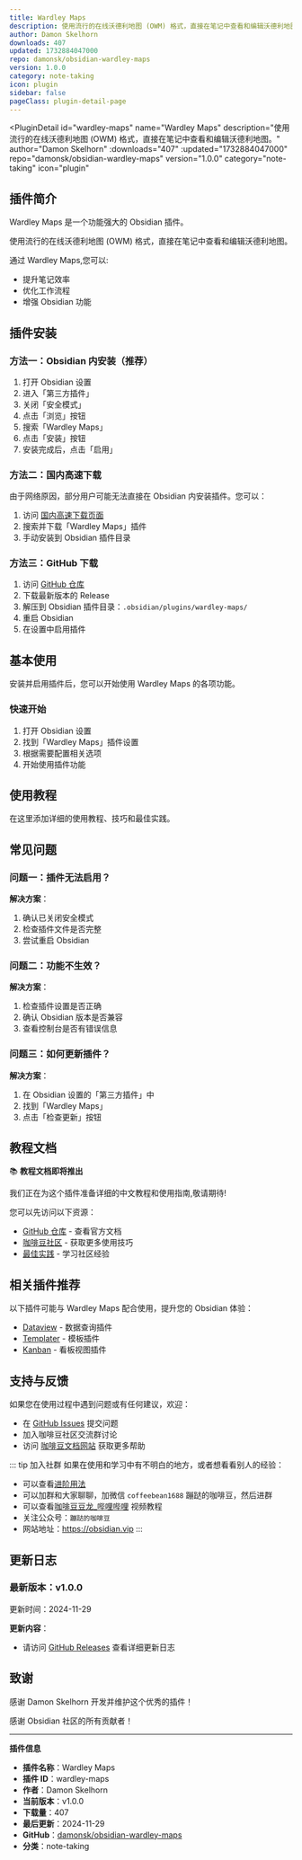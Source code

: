 ```yaml
---
title: Wardley Maps
description: 使用流行的在线沃德利地图 (OWM) 格式，直接在笔记中查看和编辑沃德利地图。
author: Damon Skelhorn
downloads: 407
updated: 1732884047000
repo: damonsk/obsidian-wardley-maps
version: 1.0.0
category: note-taking
icon: plugin
sidebar: false
pageClass: plugin-detail-page
---
```


<PluginDetail
  id="wardley-maps"
  name="Wardley Maps"
  description="使用流行的在线沃德利地图 (OWM) 格式，直接在笔记中查看和编辑沃德利地图。"
  author="Damon Skelhorn"
  :downloads="407"
  :updated="1732884047000"
  repo="damonsk/obsidian-wardley-maps"
  version="1.0.0"
  category="note-taking"
  icon="plugin"
>

<!-- AUTO_GENERATED_START -->
## 插件简介

Wardley Maps 是一个功能强大的 Obsidian 插件。

使用流行的在线沃德利地图 (OWM) 格式，直接在笔记中查看和编辑沃德利地图。

通过 Wardley Maps,您可以:

- 提升笔记效率
- 优化工作流程
- 增强 Obsidian 功能

<!-- AUTO_GENERATED_END -->

<!-- AUTO_GENERATED_START -->
## 插件安装

### 方法一：Obsidian 内安装（推荐）

1. 打开 Obsidian 设置
2. 进入「第三方插件」
3. 关闭「安全模式」
4. 点击「浏览」按钮
5. 搜索「Wardley Maps」
6. 点击「安装」按钮
7. 安装完成后，点击「启用」

### 方法二：国内高速下载

由于网络原因，部分用户可能无法直接在 Obsidian 内安装插件。您可以：

1. 访问 [国内高速下载页面](/zh/documentation/obsidian-plugins-download.html)
2. 搜索并下载「Wardley Maps」插件
3. 手动安装到 Obsidian 插件目录

### 方法三：GitHub 下载

1. 访问 [GitHub 仓库](https://github.com/damonsk/obsidian-wardley-maps)
2. 下载最新版本的 Release
3. 解压到 Obsidian 插件目录：`.obsidian/plugins/wardley-maps/`
4. 重启 Obsidian
5. 在设置中启用插件

## 基本使用

安装并启用插件后，您可以开始使用 Wardley Maps 的各项功能。

### 快速开始

1. 打开 Obsidian 设置
2. 找到「Wardley Maps」插件设置
3. 根据需要配置相关选项
4. 开始使用插件功能

<!-- AUTO_GENERATED_END -->

<!-- CUSTOM_CONTENT_START:tutorial -->
## 使用教程

在这里添加详细的使用教程、技巧和最佳实践。

<!-- CUSTOM_CONTENT_END:tutorial -->

<!-- SHARED_CONTENT_START -->
## 常见问题

### 问题一：插件无法启用？

**解决方案**：
1. 确认已关闭安全模式
2. 检查插件文件是否完整
3. 尝试重启 Obsidian

### 问题二：功能不生效？

**解决方案**：
1. 检查插件设置是否正确
2. 确认 Obsidian 版本是否兼容
3. 查看控制台是否有错误信息

### 问题三：如何更新插件？

**解决方案**：
1. 在 Obsidian 设置的「第三方插件」中
2. 找到「Wardley Maps」
3. 点击「检查更新」按钮

## 教程文档

📚 **教程文档即将推出**

我们正在为这个插件准备详细的中文教程和使用指南,敬请期待!

您可以先访问以下资源：
- [GitHub 仓库](https://github.com/damonsk/obsidian-wardley-maps) - 查看官方文档
- [咖啡豆社区](/zh/bases/) - 获取更多使用技巧
- [最佳实践](/zh/best-practices/) - 学习社区经验

## 相关插件推荐

以下插件可能与 Wardley Maps 配合使用，提升您的 Obsidian 体验：

- [Dataview](/zh/plugins/dataview.html) - 数据查询插件
- [Templater](/zh/plugins/templater-obsidian.html) - 模板插件
- [Kanban](/zh/plugins/obsidian-kanban.html) - 看板视图插件

## 支持与反馈

如果您在使用过程中遇到问题或有任何建议，欢迎：

- 在 [GitHub Issues](https://github.com/damonsk/obsidian-wardley-maps/issues) 提交问题
- 加入咖啡豆社区交流群讨论
- 访问 [咖啡豆文档网站](https://obsidian.vip) 获取更多帮助

::: tip 加入社群
如果在使用和学习中有不明白的地方，或者想看看别人的经验：
- 可以查看[进阶用法](/zh/advanced)
- 可以加群和大家聊聊，加微信 `coffeebean1688` 蹦跶的咖啡豆，然后进群
- 可以查看[咖啡豆豆龙_哔哩哔哩](https://space.bilibili.com/618777356) 视频教程
- 关注公众号：`蹦跶的咖啡豆`
- 网站地址：https://obsidian.vip
:::
<!-- SHARED_CONTENT_END -->

<!-- AUTO_GENERATED_START -->
## 更新日志

### 最新版本：v1.0.0

更新时间：2024-11-29

**更新内容**：
- 请访问 [GitHub Releases](https://github.com/damonsk/obsidian-wardley-maps/releases) 查看详细更新日志

## 致谢

感谢 Damon Skelhorn 开发并维护这个优秀的插件！

感谢 Obsidian 社区的所有贡献者！

---

**插件信息**
- **插件名称**：Wardley Maps
- **插件 ID**：wardley-maps
- **作者**：Damon Skelhorn
- **当前版本**：v1.0.0
- **下载量**：407
- **最后更新**：2024-11-29
- **GitHub**：[damonsk/obsidian-wardley-maps](https://github.com/damonsk/obsidian-wardley-maps)
- **分类**：note-taking
<!-- AUTO_GENERATED_END -->

</PluginDetail>

